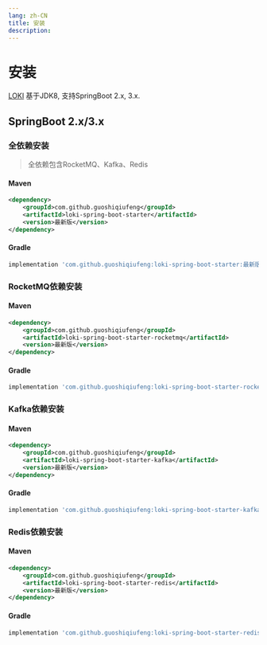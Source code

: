 ```yaml
---
lang: zh-CN
title: 安装
description: 
---
```

# 安装

[LOKI](https://github.com/guoshiqiufeng/loki) 基于JDK8, 支持SpringBoot 2.x, 3.x.


## SpringBoot 2.x/3.x

### 全依赖安装
> 全依赖包含RocketMQ、Kafka、Redis
#### Maven

```xml
<dependency>
    <groupId>com.github.guoshiqiufeng</groupId>
    <artifactId>loki-spring-boot-starter</artifactId>
    <version>最新版</version>
</dependency>
```

#### Gradle

```groovy
implementation 'com.github.guoshiqiufeng:loki-spring-boot-starter:最新版'
```

### RocketMQ依赖安装

#### Maven

```xml
<dependency>
    <groupId>com.github.guoshiqiufeng</groupId>
    <artifactId>loki-spring-boot-starter-rocketmq</artifactId>
    <version>最新版</version>
</dependency>
```

#### Gradle

```groovy
implementation 'com.github.guoshiqiufeng:loki-spring-boot-starter-rocketmq:最新版'
```


### Kafka依赖安装

#### Maven

```xml
<dependency>
    <groupId>com.github.guoshiqiufeng</groupId>
    <artifactId>loki-spring-boot-starter-kafka</artifactId>
    <version>最新版</version>
</dependency>
```

#### Gradle

```groovy
implementation 'com.github.guoshiqiufeng:loki-spring-boot-starter-kafka:最新版'
```

### Redis依赖安装

#### Maven

```xml
<dependency>
    <groupId>com.github.guoshiqiufeng</groupId>
    <artifactId>loki-spring-boot-starter-redis</artifactId>
    <version>最新版</version>
</dependency>
```

#### Gradle

```groovy
implementation 'com.github.guoshiqiufeng:loki-spring-boot-starter-redis:最新版'
```
